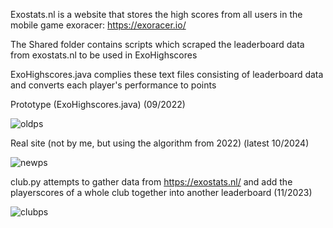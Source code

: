 Exostats.nl is a website that stores the high scores from all users in the mobile game exoracer: https://exoracer.io/

The Shared folder contains scripts which scraped the leaderboard data from exostats.nl to be used in ExoHighscores

ExoHighscores.java complies these text files consisting of leaderboard data and converts each player's performance to points

Prototype (ExoHighscores.java) (09/2022)

![oldps](https://github.com/user-attachments/assets/331c5c3b-951e-4c13-906d-66d539306a63)

Real site (not by me, but using the algorithm from 2022) (latest 10/2024)

![newps](https://github.com/user-attachments/assets/d9cc9858-f22f-4fe3-ba24-48d1e348eac2)

club.py attempts to gather data from https://exostats.nl/ and add the playerscores of a whole club together into another leaderboard (11/2023)

![clubps](https://github.com/user-attachments/assets/97bc197a-2d80-4782-aa1f-8c4d4f0afe91)
